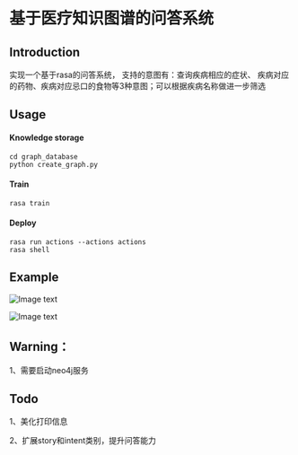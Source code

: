 # 基于医疗知识图谱的问答系统

## Introduction

实现一个基于rasa的问答系统， 支持的意图有：查询疾病相应的症状、
疾病对应的药物、疾病对应忌口的食物等3种意图；可以根据疾病名称做进一步筛选

## Usage

#### Knowledge storage

    cd graph_database
    python create_graph.py

#### Train

    rasa train

#### Deploy

    rasa run actions --actions actions
    rasa shell

## Example

![Image text](https://s3.bmp.ovh/imgs/2021/12/5033b0db20e8dc9b.png)

![Image text](https://s3.bmp.ovh/imgs/2021/12/eecf7db34a4937cb.png)

## Warning：

1、需要启动neo4j服务

## Todo

1、美化打印信息

2、扩展story和intent类别，提升问答能力
